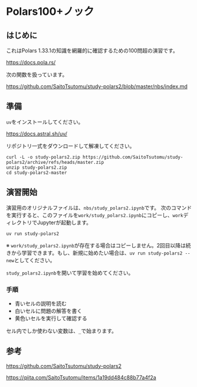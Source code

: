 # Polars100+ノック

## はじめに

これはPolars 1.33.1の知識を網羅的に確認するための100問超の演習です。

https://docs.pola.rs/

次の関数を扱っています。

https://github.com/SaitoTsutomu/study-polars2/blob/master/nbs/index.md

## 準備

`uv`をインストールしてください。

https://docs.astral.sh/uv/

リポジトリ一式をダウンロードして解凍してください。

```
curl -L -o study-polars2.zip https://github.com/SaitoTsutomu/study-polars2/archive/refs/heads/master.zip
unzip study-polars2.zip
cd study-polars2-master
```

## 演習開始

演習用のオリジナルファイルは、`nbs/study_polars2.ipynb`です。
次のコマンドを実行すると、このファイルを`work/study_polars2.ipynb`にコピーし、`work`ディレクトリでJupyterが起動します。

```
uv run study-polars2
```

※ `work/study_polars2.ipynb`が存在する場合はコピーしません。2回目以降は続きから学習できます。もし、新規に始めたい場合は、`uv run study-polars2 --new`としてください。

`study_polars2.ipynb`を開いて学習を始めてください。

### 手順

* 青いセルの説明を読む
* 白いセルに問題の解答を書く
* 黄色いセルを実行して確認する

セル内でしか使わない変数は、`_`で始まります。

## 参考

https://github.com/SaitoTsutomu/study-polars2

https://qiita.com/SaitoTsutomu/items/1a19dd484c88b77a4f2a
